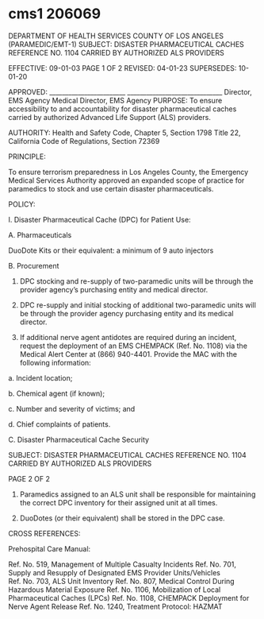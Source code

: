 # cms1 206069

DEPARTMENT OF HEALTH SERVICES 
COUNTY OF LOS ANGELES 
(PARAMEDIC/EMT-1) 
SUBJECT: DISASTER PHARMACEUTICAL CACHES  REFERENCE NO. 1104 
 CARRIED BY AUTHORIZED ALS PROVIDERS  
 
EFFECTIVE: 09-01-03  PAGE 1 OF 2 
REVISED:  04-01-23 
SUPERSEDES: 10-01-20 
 
APPROVED: ________________________ ______________________________ 
Director, EMS Agency   Medical Director, EMS Agency 
PURPOSE: To ensure accessibility to and accountability for disaster pharmaceutical 
caches carried by authorized Advanced Life Support (ALS) providers. 
 
AUTHORITY:  Health and Safety Code, Chapter 5, Section 1798 
 Title 22, California Code of Regulations, Section 72369 
 
PRINCIPLE: 
 
To ensure terrorism preparedness in Los Angeles County, the Emergency Medical Services 
Authority approved an expanded scope of practice for paramedics to stock and use certain 
disaster pharmaceuticals.  
 
POLICY: 
 
I. Disaster Pharmaceutical Cache (DPC) for Patient Use: 
 
A. Pharmaceuticals 
 
DuoDote Kits or their equivalent: a minimum of 9 auto injectors 
 
B. Procurement 
 
1. DPC stocking and re-supply of two-paramedic units will be through the 
provider agency’s purchasing entity and medical director. 
 
2. DPC re-supply and initial stocking of additional two-paramedic units will 
be through the provider agency purchasing entity and its medical director. 
 
3. If additional nerve agent antidotes are required during an incident, 
request the deployment of an EMS CHEMPACK (Ref. No. 1108) via the 
Medical Alert Center at (866) 940-4401. Provide the MAC with the 
following information: 
 
a. Incident location; 
 
b. Chemical agent (if known); 
 
c. Number and severity of victims; and 
 
d. Chief complaints of patients. 
 
C. Disaster Pharmaceutical Cache Security 
 

SUBJECT: DISASTER PHARMACEUTICAL CACHES  REFERENCE NO. 1104 
 CARRIED BY AUTHORIZED ALS PROVIDERS  
 
  PAGE 2 OF 2 
1. Paramedics assigned to an ALS unit shall be responsible for maintaining 
the correct DPC inventory for their assigned unit at all times. 
 
2. DuoDotes (or their equivalent) shall be stored in the DPC case. 
 
 
CROSS REFERENCES: 
 
Prehospital Care Manual: 
 
Ref. No. 519, Management of Multiple Casualty Incidents 
Ref. No. 701, Supply and Resupply of Designated EMS Provider Units/Vehicles  
Ref. No. 703, ALS Unit Inventory 
Ref. No. 807, Medical Control During Hazardous Material Exposure 
Ref. No. 1106, Mobilization of Local Pharmaceutical Caches (LPCs) 
Ref. No. 1108, CHEMPACK Deployment for Nerve Agent Release 
Ref. No. 1240,  Treatment Protocol: HAZMAT
